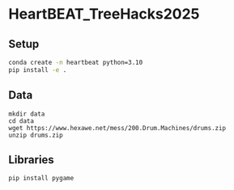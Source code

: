 # HeartBEAT_TreeHacks2025

## Setup
```bash
conda create -n heartbeat python=3.10
pip install -e .
```

## Data
```
mkdir data
cd data
wget https://www.hexawe.net/mess/200.Drum.Machines/drums.zip
unzip drums.zip
```

## Libraries
```
pip install pygame
```